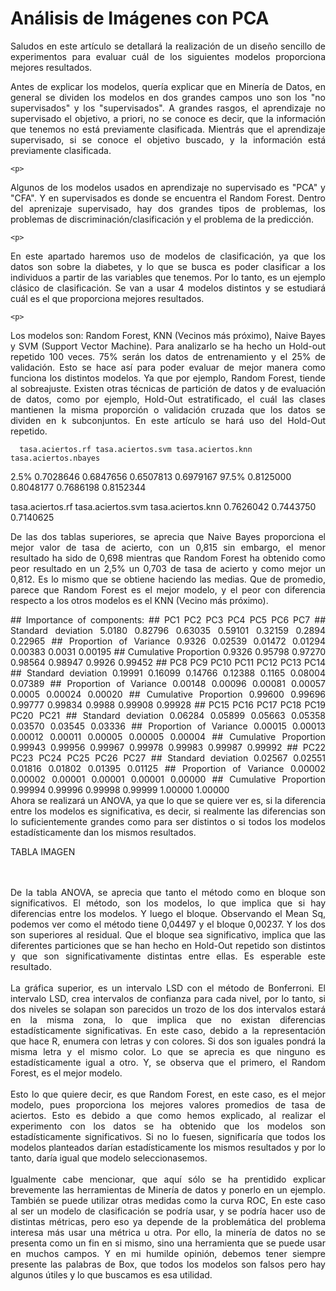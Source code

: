 Análisis de Imágenes con PCA
================
<div align="justify">
    <p>Saludos en este artículo se detallará la realización de un diseño sencillo de experimentos para evaluar cuál de los siguientes modelos proporciona mejores resultados.
    </p>   
    <p>
  Antes de explicar los modelos, quería explicar que en Minería de Datos, en general se dividen los modelos en dos grandes campos uno son los "no supervisados" y los "supervisados". A grandes rasgos, el aprendizaje no supervisado el objetivo, a priori, no se conoce es decir, que la información que tenemos no está previamente clasificada. Mientrás que el aprendizaje supervisado, si se conoce el objetivo buscado, y la información está previamente clasificada.
    </p>

    <p>
 Algunos de los modelos usados en aprendizaje no supervisado es "PCA" y "CFA". Y en supervisados es donde se encuentra el Random Forest. Dentro del aprenizaje supervisado, hay dos grandes tipos de problemas, los problemas de discriminación/clasificación y el problema de la predicción. 
    </p>

    <p>
En este apartado haremos uso de modelos de clasificación, ya que los datos son sobre la diabetes, y lo que se busca es poder clasificar a los individuos a partir de las variables que tenemos. Por lo tanto, es un ejemplo clásico de clasificación. Se van a usar 4 modelos distintos y se estudiará cuál es el que proporciona mejores resultados. 
    </p>

    <p>
Los modelos son: Random Forest, KNN (Vecinos más próximo), Naive Bayes y SVM (Support Vector Machine). Para analizarlo se ha hecho un Hold-out repetido 100 veces. 75% serán los datos de entrenamiento y el 25% de validación. Esto se hace así para poder evaluar de mejor manera como funciona los distintos modelos. Ya que por ejemplo, Random Forest, tiende al sobreajuste. Existen otras técnicas de partición de datos y de evaluación de datos, como por ejemplo, Hold-Out estratificado, el cuál las clases mantienen la misma proporción o validación cruzada que los datos se dividen en k subconjuntos. En este artículo se hará uso del Hold-Out repetido. 
    </p>
</div>

      tasa.aciertos.rf tasa.aciertos.svm tasa.aciertos.knn tasa.aciertos.nbayes
2.5%         0.7028646         0.6847656         0.6507813            0.6979167
97.5%        0.8125000         0.8048177         0.7686198            0.8152344

 tasa.aciertos.rf    tasa.aciertos.svm    tasa.aciertos.knn 
           0.7626042            0.7443750            0.7140625  
<div align="justify">
    <p>
De las dos tablas superiores, se aprecia que Naive Bayes proporciona el mejor valor de tasa de acierto, con un 0,815 sin embargo, el menor resultado ha sido de 0,698 mientras que Random Forest ha obtenido como peor resultado en un 2,5% un 0,703 de tasa de acierto y como mejor un 0,812. Es lo mismo que se obtiene haciendo las medias. Que de promedio, parece que Random Forest es el mejor modelo, y el peor con diferencia respecto a los otros modelos es el KNN (Vecino más próximo). 
    </p>
    ## Importance of components:
    ##                           PC1     PC2     PC3     PC4     PC5    PC6     PC7
    ## Standard deviation     5.0180 0.82796 0.63035 0.59101 0.32159 0.2894 0.22965
    ## Proportion of Variance 0.9326 0.02539 0.01472 0.01294 0.00383 0.0031 0.00195
    ## Cumulative Proportion  0.9326 0.95798 0.97270 0.98564 0.98947 0.9926 0.99452
    ##                            PC8     PC9    PC10    PC11   PC12    PC13    PC14
    ## Standard deviation     0.19991 0.16099 0.14766 0.12388 0.1165 0.08004 0.07389
    ## Proportion of Variance 0.00148 0.00096 0.00081 0.00057 0.0005 0.00024 0.00020
    ## Cumulative Proportion  0.99600 0.99696 0.99777 0.99834 0.9988 0.99908 0.99928
    ##                           PC15    PC16    PC17    PC18    PC19    PC20    PC21
    ## Standard deviation     0.06284 0.05899 0.05663 0.05358 0.03570 0.03545 0.03336
    ## Proportion of Variance 0.00015 0.00013 0.00012 0.00011 0.00005 0.00005 0.00004
    ## Cumulative Proportion  0.99943 0.99956 0.99967 0.99978 0.99983 0.99987 0.99992
    ##                           PC22    PC23    PC24    PC25    PC26    PC27
    ## Standard deviation     0.02567 0.02551 0.01816 0.01802 0.01395 0.01125
    ## Proportion of Variance 0.00002 0.00002 0.00001 0.00001 0.00001 0.00000
    ## Cumulative Proportion  0.99994 0.99996 0.99998 0.99999 1.00000 1.00000
<div align="justify">
Ahora se realizará un ANOVA, ya que lo que se quiere ver es, si la diferencia entre los modelos es significativa, es decir, si realmente las diferencias son lo suficientemente grandes como para ser distintos o si todos los modelos estadísticamente dan los mismos resultados. 
</div>

TABLA
IMAGEN
<div align="justify">
    <br><br>
De la tabla ANOVA, se aprecia que tanto el método como en bloque son significativos. El método, son los modelos, lo que implica que si hay diferencias entre los modelos. Y luego el bloque. Observando el Mean Sq, podemos ver como el método tiene 0,04497 y el bloque 0,00237. Y los dos son superiores al residual. Que el bloque sea significativo, implica que las diferentes particiones que se han hecho en Hold-Out repetido son distintos y que son significativamente distintas entre ellas. Es esperable este resultado.
<br>
<br>
La gráfica superior, es un intervalo LSD con el método de Bonferroni. El intervalo LSD, crea intervalos de confianza para cada nivel, por lo tanto, si dos niveles se solapan son parecidos un trozo de los dos intervalos estará en la misma zona, lo que implica que no existan diferencias estadísticamente significativas. En este caso, debido a la representación que hace R, enumera con letras y con colores. Si dos son iguales pondrá la misma letra y el mismo color. Lo que se aprecia es que ninguno es estadísticamente igual a otro. Y, se observa que el primero, el Random Forest, es el mejor modelo. 
<br>
<br>
Esto lo que quiere decir, es que Random Forest, en este caso, es el mejor modelo, pues proporciona los mejores valores promedios de tasa de aciertos. Esto es debido a que como hemos explicado, al realizar el experimento con los datos se ha obtenido que los modelos son estadísticamente significativos. Si no lo fuesen, significaría que todos los modelos planteados darían estadísticamente los mismos resultados y por lo tanto, daría igual que modelo seleccionasemos. 
<br>
<br>
Igualmente cabe mencionar, que aquí sólo se ha prentidido explicar brevemente las herramientas de Minería de datos y ponerlo en un ejemplo. También se puede utilizar otras medidas como la curva ROC, En este caso al ser un modelo de clasificación se podría usar, y se podría hacer uso de distintas métricas, pero eso ya depende de la problemática del problema interesa más usar una métrica u otra. Por ello, la minería de datos no se presenta como un fin en si mismo, sino una herramienta que se puede usar en muchos campos. Y en mi humilde opinión, debemos tener siempre presente las palabras de Box, que todos los modelos son falsos pero hay algunos útiles y lo que buscamos es esa utilidad.
</div>
